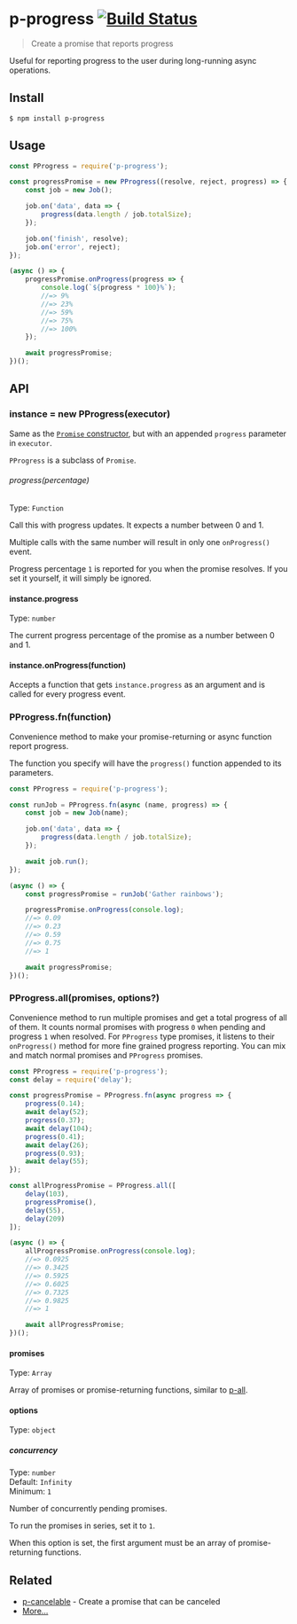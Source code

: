 # p-progress [![Build Status](https://travis-ci.org/sindresorhus/p-progress.svg?branch=master)](https://travis-ci.org/sindresorhus/p-progress)

> Create a promise that reports progress

Useful for reporting progress to the user during long-running async operations.


## Install

```
$ npm install p-progress
```


## Usage

```js
const PProgress = require('p-progress');

const progressPromise = new PProgress((resolve, reject, progress) => {
	const job = new Job();

	job.on('data', data => {
		progress(data.length / job.totalSize);
	});

	job.on('finish', resolve);
	job.on('error', reject);
});

(async () => {
	progressPromise.onProgress(progress => {
		console.log(`${progress * 100}%`);
		//=> 9%
		//=> 23%
		//=> 59%
		//=> 75%
		//=> 100%
	});

	await progressPromise;
})();
```


## API

### instance = new PProgress(executor)

Same as the [`Promise` constructor](https://developer.mozilla.org/en/docs/Web/JavaScript/Reference/Global_Objects/Promise), but with an appended `progress` parameter in `executor`.

`PProgress` is a subclass of `Promise`.

###### progress(percentage)

Type: `Function`

Call this with progress updates. It expects a number between 0 and 1.

Multiple calls with the same number will result in only one `onProgress()` event.

Progress percentage `1` is reported for you when the promise resolves. If you set it yourself, it will simply be ignored.

#### instance.progress

Type: `number`

The current progress percentage of the promise as a number between 0 and 1.

#### instance.onProgress(function)

Accepts a function that gets `instance.progress` as an argument and is called for every progress event.

### PProgress.fn(function)

Convenience method to make your promise-returning or async function report progress.

The function you specify will have the `progress()` function appended to its parameters.

```js
const PProgress = require('p-progress');

const runJob = PProgress.fn(async (name, progress) => {
	const job = new Job(name);

	job.on('data', data => {
		progress(data.length / job.totalSize);
	});

	await job.run();
});

(async () => {
	const progressPromise = runJob('Gather rainbows');

	progressPromise.onProgress(console.log);
	//=> 0.09
	//=> 0.23
	//=> 0.59
	//=> 0.75
	//=> 1

	await progressPromise;
})();
```

### PProgress.all(promises, options?)

Convenience method to run multiple promises and get a total progress of all of them. It counts normal promises with progress `0` when pending and progress `1` when resolved. For `PProgress` type promises, it listens to their `onProgress()` method for more fine grained progress reporting. You can mix and match normal promises and `PProgress` promises.

```js
const PProgress = require('p-progress');
const delay = require('delay');

const progressPromise = PProgress.fn(async progress => {
	progress(0.14);
	await delay(52);
	progress(0.37);
	await delay(104);
	progress(0.41);
	await delay(26);
	progress(0.93);
	await delay(55);
});

const allProgressPromise = PProgress.all([
	delay(103),
	progressPromise(),
	delay(55),
	delay(209)
]);

(async () => {
	allProgressPromise.onProgress(console.log);
	//=> 0.0925
	//=> 0.3425
	//=> 0.5925
	//=> 0.6025
	//=> 0.7325
	//=> 0.9825
	//=> 1

	await allProgressPromise;
})();
```

#### promises

Type: `Array`

Array of promises or promise-returning functions, similar to [p-all](https://github.com/sindresorhus/p-all).

#### options

Type: `object`

##### concurrency

Type: `number`<br>
Default: `Infinity`<br>
Minimum: `1`

Number of concurrently pending promises.

To run the promises in series, set it to `1`.

When this option is set, the first argument must be an array of promise-returning functions.


## Related

- [p-cancelable](https://github.com/sindresorhus/p-cancelable) - Create a promise that can be canceled
- [More…](https://github.com/sindresorhus/promise-fun)
